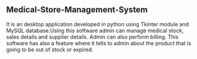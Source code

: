 ## Medical-Store-Management-System
It is an desktop application developed in python using Tkinter module and MySQL database.Using this software admin can manage medical stock, sales details and supplier details. Admin can also perform billing. This software has also a feature where it tells to admin about the product that is going to be out of stock or expired.
